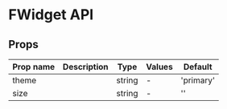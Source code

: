 # FWidget API

## Props

| Prop name | Description | Type   | Values | Default   |
| --------- | ----------- | ------ | ------ | --------- |
| theme     |             | string | -      | 'primary' |
| size      |             | string | -      | ''        |
